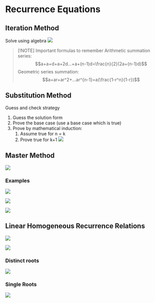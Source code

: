 # Recurrence Equations
## Iteration Method
Solve using algebra
![](https://i.imgur.com/Ihhdwp7.png)

> [!NOTE] Important formulas to remember
> Arithmetic summation series: 
> $$a+a+d+a+2d...+a+(n-1)d=\frac{n}{2}(2a+(n-1)d)$$
> Geometric series summation:
> $$a+ar+ar^2+...ar^{n-1}=a(\frac{1-r^n}{1-r})$$

## Substitution Method
Guess and check strategy
1. Guess the solution form 
2. Prove the base case (use a base case which is true)
3. Prove by mathematical induction:
	1. Assume true for n = k
	2. Prove true for k+1
![](https://i.imgur.com/mAsUbxb.png)

## Master Method
![](https://i.imgur.com/fxJmBZY.png)

### Examples
![](https://i.imgur.com/p9H4sLx.png)

![](https://i.imgur.com/6oXy3sh.png)

![](https://i.imgur.com/ZvPZsLt.png)

## Linear Homogeneous Recurrence Relations
![](https://i.imgur.com/q45S1fq.png)

![](https://i.imgur.com/wUYstsO.png)

### Distinct roots
![](https://i.imgur.com/oQccw01.png)

### Single Roots
![](https://i.imgur.com/5dkIRU3.png)

